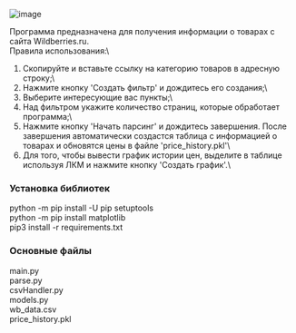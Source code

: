 ![image](https://github.com/CitoFly/parseWB/assets/74175035/75a4f1b3-208a-4574-ad50-32971d376509)

Программа предназначена для получения информации о товарах с сайта Wildberries.ru.\
Правила использования:\
1) Скопируйте и вставьте ссылку на категорию товаров в адресную строку;\
2) Нажмите кнопку 'Создать фильтр' и дождитесь его создания;\
3) Выберите интересующие вас пункты;\
4) Над фильтром укажите количество страниц, которые обработает программа;\
5) Нажмите кнопку 'Начать парсинг' и дождитесь завершения.
После завершения автоматически создастся таблица с информацией о товарах
и обновятся цены в файле 'price_history.pkl'\
6) Для того, чтобы вывести график истории цен, выделите в таблице используя ЛКМ
и нажмите кнопку 'Создать график'.\
### Установка библиотек
python -m pip install -U pip setuptools\
python -m pip install matplotlib\
pip3 install -r requirements.txt

### Основные файлы
main.py\
parse.py\
csvHandler.py\
models.py\
wb_data.csv\
price_history.pkl
